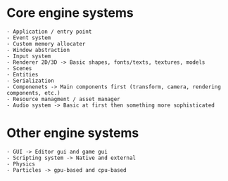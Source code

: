 # Core engine systems 
    - Application / entry point
    - Event system 
    - Custom memory allocater
    - Window abstraction
    - Input system
    - Renderer 2D/3D -> Basic shapes, fonts/texts, textures, models
    - Scenes
    - Entities
    - Serialization
    - Componenets -> Main components first (transform, camera, rendering components, etc.)
    - Resource managment / asset manager 
    - Audio system -> Basic at first then something more sophisticated

# Other engine systems 
    - GUI -> Editor gui and game gui
    - Scripting system -> Native and external
    - Physics
    - Particles -> gpu-based and cpu-based 
